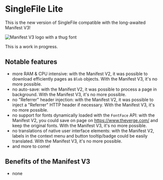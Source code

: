 # SingleFile Lite

This is the new version of SingleFile compatible with the long-awaited Manifest V3!

![Manifest V3 logo with a thug font](https://github.com/gildas-lormeau/SingleFile-Lite/blob/main/promo.png?raw=true)

This is a work in progress.
## Notable features

 - more RAM & CPU intensive: with the Manifest V2, it was possible to download efficiently pages as `Blob` objects. With the Manifest V3, it's no more possible.
 - no auto-save: with the Manifest V2, it was possible to process a page in background. With the Manifest V3, it's no more possible.
 - no "Referrer" header injection: with the Manifest V2, it was possible to inject a "Referrer" HTTP header if necessary. With the Manifest V3, it's no more possible.
 - no support for fonts dynamically loaded with the `FontFace` API: with the Manifest V2, you could save on page on https://www.theverge.com/ and keep the original fonts. With the Manifest V3, it's no more possible.
 - no translations of native user interface elements: with the Manifest V2, labels in the context menu and button tooltip/badge could be easily translated. With the Manifest V3, it's no more possible.
 - and more to come!

## Benefits of the Manifest V3
 - none
